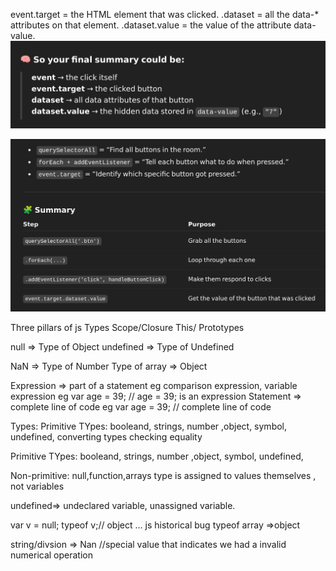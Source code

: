 event.target = the HTML element that was clicked.
.dataset = all the data-* attributes on that element.
.dataset.value = the value of the attribute data-value.
![alt text](image.png)

![alt text](image-1.png)

Three pillars of js
Types
Scope/Closure
This/ Prototypes


null => Type of Object
undefined => Type of Undefined

NaN => Type of Number
Type of array => Object

Expression => part of a statement eg   comparison expression, variable expression
 eg var age = 39; // age = 39; is an expression
Statement => complete line of code
eg var age = 39; // complete line of code


Types:
Primitive TYpes: booleand, strings, number ,object, symbol, undefined, 
converting types
checking equality

Primitive TYpes: booleand, strings, number ,object, symbol, undefined, 

Non-primitive: null,function,arrays
type is assigned to values themselves , not variables

undefined=> undeclared variable, unassigned variable.

var v = null;
typeof v;// object ... js historical bug
typeof array =>object

string/divsion => Nan //special value that indicates we had a invalid numerical operation